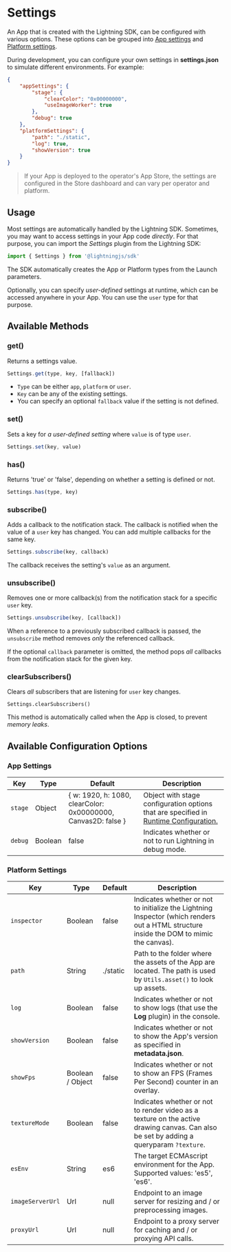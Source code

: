 # Settings

An App that is created with the Lightning SDK, can be configured with various options. These options can be grouped into [App settings](#app-settings) and [Platform settings](#platform-settings).

During development, you can configure your own settings in **settings.json**  to simulate different environments. For example:

```json
{
    "appSettings": {
        "stage": {
            "clearColor": "0x00000000",
            "useImageWorker": true
        },
        "debug": true
    },
    "platformSettings": {
        "path": "./static",
        "log": true,
        "showVersion": true
    }
}
```

> If your App is deployed to the operator's App Store, the settings are configured in the Store dashboard and can vary per operator and platform.

## Usage

Most settings are automatically handled by the Lightning SDK. Sometimes, you may want to access settings in your App code *directly*. For that purpose, you can import the *Settings* plugin from the Lightning SDK:

```js
import { Settings } from '@lightningjs/sdk'
```

The SDK automatically creates the App or Platform types from the Launch parameters.

Optionally, you can specify *user-defined* settings at runtime, which can be accessed anywhere in your App. You can use the `user` type for that purpose.

## Available Methods

### get()

Returns a settings value.

```js
Settings.get(type, key, [fallback])
```

* `Type` can be either `app`, `platform` or `user`.
* `Key` can be any of the existing settings.
* You can specify an optional `fallback` value if the setting is not defined.

### set()

Sets a key for *a user-defined setting* where  `value` is of type `user`.

```js
Settings.set(key, value)
```

### has()

Returns 'true' or 'false', depending on whether a setting is defined or not.

```js
Settings.has(type, key)
```

### subscribe()

Adds a callback to the notification stack. The callback is notified when the value of a `user` key has changed. You can add multiple callbacks for the same key.

```js
Settings.subscribe(key, callback)
```

The callback receives the setting's `value` as an argument.

### unsubscribe()

Removes one or more callback(s) from the notification stack for a specific `user` key.

```js
Settings.unsubscribe(key, [callback])
```

When a reference to a previously subscribed callback is passed, the `unsubscribe` method removes *only* the referenced callback.

If the optional `callback` parameter is omitted, the method pops *all* callbacks from the notification stack for the given key.

### clearSubscribers()

Clears *all* subscribers that are listening for `user` key changes.

`Settings.clearSubscribers()
`


This method is automatically called when the App is closed, to prevent *memory leaks*.

## Available Configuration Options

### App Settings

| Key | Type | Default | Description |
|---|---|---|---|
| `stage` | Object | { w: 1920, h: 1080, clearColor: 0x00000000, Canvas2D: false } | Object with stage configuration options that are specified in [Runtime Configuration.](../../lightning-core-reference/RuntimeConfig/index.md#stage-configuration-options) |
| `debug` | Boolean | false | Indicates whether or not to run Lightning in debug mode. |

### Platform Settings

| Key | Type | Default | Description |
|---|---|---|---|
| `inspector` | Boolean | false | Indicates whether or not to initialize the Lightning Inspector (which renders out a HTML structure inside the DOM to mimic the canvas). |
| `path` | String | ./static | Path to the folder where the assets of the App are located. The path is used by  `Utils.asset()` to look up assets. |
| `log` | Boolean | false | Indicates whether or not to show logs  (that use the **Log** plugin) in the console. |
| `showVersion` | Boolean | false | Indicates whether or not to show the App's version as specified in **metadata.json**. |
| `showFps` | Boolean / Object | false | Indicates whether or not to show an FPS (Frames Per Second) counter in an overlay. |
| `textureMode` | Boolean | false | Indicates whether or not to render video as a texture on the active drawing canvas. Can also be set by adding a queryparam `?texture`. |
| `esEnv` | String | es6 | The target ECMAscript environment for the App. Supported values: 'es5', 'es6'. |
| `imageServerUrl` | Url | null | Endpoint to an image server for resizing and / or preprocessing images. |
| `proxyUrl` | Url | null | Endpoint to a proxy server for caching and / or proxying API calls. |
